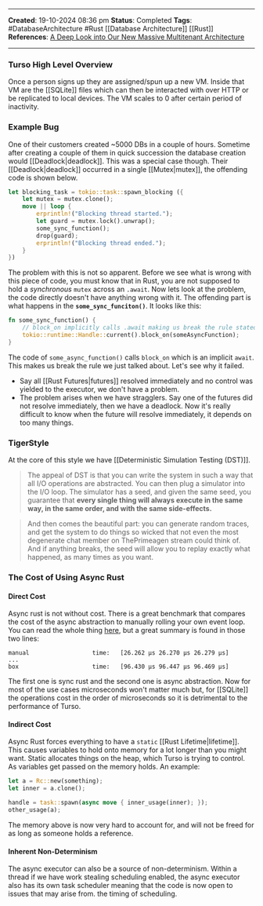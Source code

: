 _____
**Created**: 19-10-2024 08:36 pm
**Status**: Completed
**Tags**: #DatabaseArchitecture #Rust [[Database Architecture]] [[Rust]]
**References**: [A Deep Look into Our New Massive Multitenant Architecture](https://turso.tech/blog/a-deep-look-into-our-new-massive-multitenant-architecture)
______

### Turso High Level Overview
Once a person signs up they are assigned/spun up a new VM. Inside that VM are the [[SQLite]] files which can then be interacted with over HTTP or be replicated to local devices.
The VM scales to 0 after certain period of inactivity.


### Example Bug
One of their customers created ~5000 DBs in a couple of hours. Sometime after creating a couple of them in quick succession the database creation would [[Deadlock|deadlock]]. 
This was a special case though. Their [[Deadlock|deadlock]] occurred in a single [[Mutex|mutex]], the offending code is shown below.

```rust
let blocking_task = tokio::task::spawn_blocking ({
	let mutex = mutex.clone();
	move || loop {
		erprintln!("Blocking thread started.");
		let guard = mutex.lock().unwrap();
		some_sync_function();
		drop(guard);
		erprintln!("Blocking thread ended.");
	}
})
```

The problem with this is not so apparent. Before we see what is wrong with this piece of code, you must know that in Rust, you are not supposed to hold a *synchronous* `mutex` across an `.await`.
Now lets look at the problem, the code directly doesn't have anything wrong with it. The offending part is what happens in the **`some_sync_funciton()`**. It looks like this:
```rust
fn some_sync_function() {
	// block_on implicitly calls .await making us break the rule stated above.
	tokio::runtime::Handle::current().block_on(someAsyncFunction);
}
```

The code of `some_async_function()` calls `block_on` which is an implicit `await`. This makes us break the rule we just talked about.
Let's see why it failed.
- Say all [[Rust Futures|futures]] resolved immediately and no control was yielded to the executor, we don't have a problem.
- The problem arises when we have stragglers. Say one of the futures did not resolve immediately, then we have a deadlock. Now it's really difficult to know when the future will resolve immediately, it depends on too many things.


### TigerStyle
At the core of this style we have [[Deterministic Simulation Testing (DST)]]. 

>The appeal of DST is that you can write the system in such a way that all I/O operations are abstracted. You can then plug a simulator into the I/O loop. The simulator has a seed, and given the same seed, you guarantee that **every single thing will always execute in the same way, in the same order, and with the same side-effects.**

>And then comes the beautiful part: you can generate random traces, and get the system to do things so wicked that not even the most degenerate chat member on ThePrimeagen stream could think of. And if anything breaks, the seed will allow you to replay exactly what happened, as many times as you want.

### The Cost of Using Async Rust
#### Direct Cost
Async rust is not without cost. There is a great benchmark that compares the cost of the async abstraction to manually rolling your own event loop. You can read the whole thing [here](https://github.com/jkarneges/rust-async-bench), but a great summary is found in those two lines:
```
manual                  time:   [26.262 µs 26.270 µs 26.279 µs]
...
box                     time:   [96.430 µs 96.447 µs 96.469 µs]
```

The first one is sync rust and the second one is async abstraction. Now for most of the use cases microseconds won't matter much but, for [[SQLite]] the operations cost in the order of microseconds so it is detrimental to the performance of Turso.

#### Indirect Cost
Async Rust forces everything to have a `static` [[Rust Lifetime|lifetime]]. This causes variables to hold onto memory for a lot longer than you might want. 
Static allocates things on the heap, which Turso is trying to control. As variables get passed on the memory holds. An example:
```rust
let a = Rc::new(something);
let inner = a.clone();

handle = task::spawn(async move { inner_usage(inner); });
other_usage(a);
```
The memory above is now very hard to account for, and will not be freed for as long as someone holds a reference.


#### Inherent Non-Determinism
The async executor can also be a source of non-determinism. 
Within a thread if we have work stealing scheduling enabled, the async executor also has its own task scheduler meaning that the code is now open to issues that may arise from. the timing of scheduling.